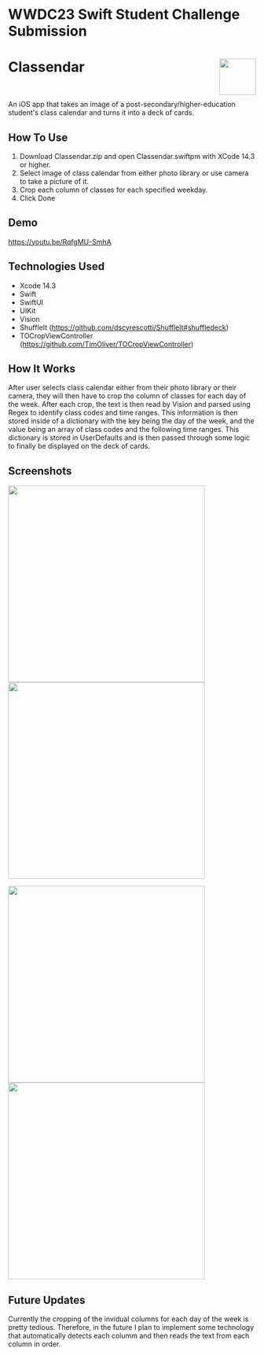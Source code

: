 #  WWDC23 Swift Student Challenge Submission

<h1>Classendar
  <img align="right" src="https://user-images.githubusercontent.com/96496079/232795273-67325589-82e1-45a6-aeca-ecc2f4688dd3.png" width=74px>
</h1>
<br/>

An iOS app that takes an image of a post-secondary/higher-education student's class calendar and turns it into a deck of cards.

## How To Use
1) Download Classendar.zip and open Classendar.swiftpm with XCode 14.3 or higher. 
2) Select image of class calendar from either photo library or use camera to take a picture of it. 
3) Crop each column of classes for each specified weekday. 
4) Click Done

## Demo
https://youtu.be/RqfgMU-SmhA

## Technologies Used

* Xcode 14.3 
* Swift 
* SwiftUI
* UIKit
* Vision
* ShuffleIt (https://github.com/dscyrescotti/ShuffleIt#shuffledeck) 
* TOCropViewController (https://github.com/TimOliver/TOCropViewController)

## How It Works 

After user selects class calendar either from their photo library or their camera, they will then have to crop the column of classes for each day of 
the week. After each crop, the text is then read by Vision and parsed using Regex to identify class codes and time ranges. This information is  then 
stored inside of a dictionary with the key being the day of the week, and the value being an array of class codes and the following time ranges. This 
dictionary is stored in UserDefaults and is then passed through some logic to finally be displayed on the deck of cards. 
 
## Screenshots

<p float="left"> 
  <img src="https://user-images.githubusercontent.com/96496079/232663310-da4d62b2-210f-438d-8159-6d10ed04a1a7.png" width="400" />
  <img src="https://user-images.githubusercontent.com/96496079/232660933-ad326fcc-56bc-42ea-9b92-28e38c24dfb6.png" width="400" /> 
</p>
<p float="left">
  <img src="https://user-images.githubusercontent.com/96496079/232660993-887ab4ee-a6be-43f6-a69a-88fbe2de579a.png" width="400" />
  <img src="https://user-images.githubusercontent.com/96496079/232661005-6fd84705-5295-4493-a122-cf80b685e8c5.png" width="400" />
</p>

## Future Updates

Currently the cropping of the invidual columns for each day of the week is pretty tedious. Therefore, in the future I plan to implement some technology that automatically detects each columm and then reads the text from each column in order. 



